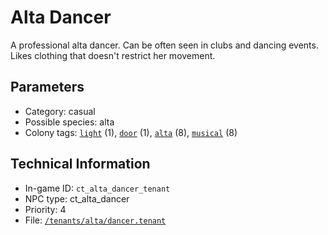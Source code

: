 # Alta Dancer

A professional alta dancer. Can be often seen in clubs and dancing events. Likes clothing that doesn't restrict her movement.

## Parameters

- Category: casual
- Possible species: alta
- Colony tags: [`light`](https://ceterai.github.io/MyEnternia/Wiki/Tags/Light) (1), [`door`](https://ceterai.github.io/MyEnternia/Wiki/Tags/Door) (1), [`alta`](https://ceterai.github.io/MyEnternia/Wiki/Tags/Alta) (8), [`musical`](https://ceterai.github.io/MyEnternia/Wiki/Tags/Musical) (8)

## Technical Information

- In-game ID: `ct_alta_dancer_tenant`
- NPC type: ct_alta_dancer
- Priority: 4
- File: [`/tenants/alta/dancer.tenant`](https://github.com/Ceterai/Enternia/blob/main/tenants/alta/dancer.tenant)
